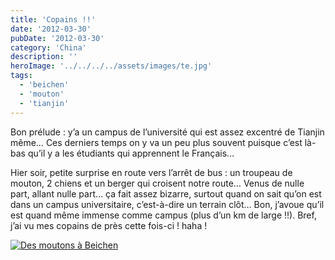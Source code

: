 ```yaml
---
title: 'Copains !!'
date: '2012-03-30'
pubDate: '2012-03-30'
category: 'China'
description: ''
heroImage: '../../../../assets/images/te.jpg'
tags:
  - 'beichen'
  - 'mouton'
  - 'tianjin'
---
```


Bon prélude : y’a un campus de l’université qui est assez excentré de Tianjin même… Ces derniers temps on y va un peu plus souvent puisque c’est là-bas qu’il y a les étudiants qui apprennent le Français…

Hier soir, petite surprise en route vers l’arrêt de bus : un troupeau de mouton, 2 chiens et un berger qui croisent notre route… Venus de nulle part, allant nulle part… ça fait assez bizarre, surtout quand on sait qu’on est dans un campus universitaire, c’est-à-dire un terrain clôt… Bon, j’avoue qu’il est quand même immense comme campus (plus d’un km de large !!). Bref, j’ai vu mes copains de près cette fois-ci ! haha !

[![Des moutons à Beichen](http://malparty.fr/wp-content/uploads/2013/05/061.jpg)](http://malparty.fr/wp-content/uploads/2013/05/061.jpg)
